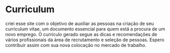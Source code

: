 # Curriculum
 criei esse site com o objetivo de auxiliar as pessoas na criação de seu curriculum vitae, um documento essencial para quem está a procura de um novo emprego.  O currículo gerado segue as dicas e recomendações de vários profissionais da área de recrutamento e seleção de pessoas. Espero contribuir assim com sua nova colocação no mercado de trabalho.
